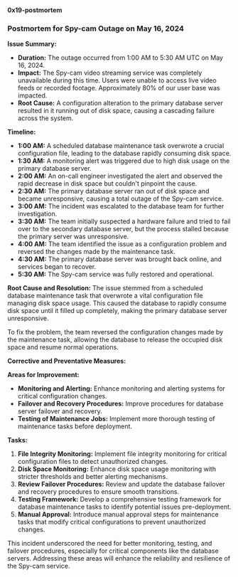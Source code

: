 #### 0x19-postmortem

### Postmortem for Spy-cam Outage on May 16, 2024

**Issue Summary:**
- **Duration:** The outage occurred from 1:00 AM to 5:30 AM UTC on May 16, 2024.
- **Impact:** The Spy-cam video streaming service was completely unavailable during this time. Users were unable to access live video feeds or recorded footage. Approximately 80% of our user base was impacted.
- **Root Cause:** A configuration alteration to the primary database server resulted in it running out of disk space, causing a cascading failure across the system.

**Timeline:**
- **1:00 AM:** A scheduled database maintenance task overwrote a crucial configuration file, leading to the database rapidly consuming disk space.
- **1:30 AM:** A monitoring alert was triggered due to high disk usage on the primary database server.
- **2:00 AM:** An on-call engineer investigated the alert and observed the rapid decrease in disk space but couldn't pinpoint the cause.
- **2:30 AM:** The primary database server ran out of disk space and became unresponsive, causing a total outage of the Spy-cam service.
- **3:00 AM:** The incident was escalated to the database team for further investigation.
- **3:30 AM:** The team initially suspected a hardware failure and tried to fail over to the secondary database server, but the process stalled because the primary server was unresponsive.
- **4:00 AM:** The team identified the issue as a configuration problem and reversed the changes made by the maintenance task.
- **4:30 AM:** The primary database server was brought back online, and services began to recover.
- **5:30 AM:** The Spy-cam service was fully restored and operational.

**Root Cause and Resolution:**
The issue stemmed from a scheduled database maintenance task that overwrote a vital configuration file managing disk space usage. This caused the database to rapidly consume disk space until it filled up completely, making the primary database server unresponsive.

To fix the problem, the team reversed the configuration changes made by the maintenance task, allowing the database to release the occupied disk space and resume normal operations.

**Corrective and Preventative Measures:**

**Areas for Improvement:**
- **Monitoring and Alerting:** Enhance monitoring and alerting systems for critical configuration changes.
- **Failover and Recovery Procedures:** Improve procedures for database server failover and recovery.
- **Testing of Maintenance Jobs:** Implement more thorough testing of maintenance tasks before deployment.

**Tasks:**
1. **File Integrity Monitoring:** Implement file integrity monitoring for critical configuration files to detect unauthorized changes.
2. **Disk Space Monitoring:** Enhance disk space usage monitoring with stricter thresholds and better alerting mechanisms.
3. **Review Failover Procedures:** Review and update the database failover and recovery procedures to ensure smooth transitions.
4. **Testing Framework:** Develop a comprehensive testing framework for database maintenance tasks to identify potential issues pre-deployment.
5. **Manual Approval:** Introduce manual approval steps for maintenance tasks that modify critical configurations to prevent unauthorized changes.

This incident underscored the need for better monitoring, testing, and failover procedures, especially for critical components like the database servers. Addressing these areas will enhance the reliability and resilience of the Spy-cam service.
